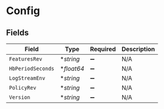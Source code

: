 # Config


## Fields

| Field              | Type               | Required           | Description        |
| ------------------ | ------------------ | ------------------ | ------------------ |
| `FeaturesRev`      | **string*          | :heavy_minus_sign: | N/A                |
| `HbPeriodSeconds`  | **float64*         | :heavy_minus_sign: | N/A                |
| `LogStreamEnv`     | **string*          | :heavy_minus_sign: | N/A                |
| `PolicyRev`        | **string*          | :heavy_minus_sign: | N/A                |
| `Version`          | **string*          | :heavy_minus_sign: | N/A                |